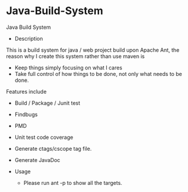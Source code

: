 Java-Build-System
=================

Java Build System

- Description

This is a build system for java / web project build upon Apache Ant, the reason why I create this system rather than use maven is 

  - Keep things simply focusing on what I cares
  - Take full control of how things to be done, not only what needs to be done.

Features include

  - Build / Package / Junit test
  - Findbugs
  - PMD
  - Unit test code coverage
  - Generate ctags/cscope tag file.
  - Generate JavaDoc

- Usage

  - Please run ant -p to show all the targets.